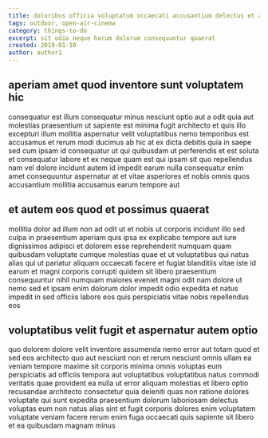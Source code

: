 ```yaml
---
title: doloribus officia voluptatum occaecati accusantium delectus et article 6980
tags: outdoor, open-air-cinema
category: things-to-do
excerpt: sit odio neque harum dolorum consequuntur quaerat
created: 2019-01-10
author: author1
---
```


## aperiam amet quod inventore sunt voluptatem hic

consequatur est illum consequatur minus nesciunt optio aut a odit quia aut molestias praesentium ut sapiente est minima fugit architecto et quis illo excepturi illum mollitia aspernatur velit voluptatibus nemo temporibus est accusamus et rerum modi ducimus ab hic at ex dicta debitis quia in saepe sed cum ipsam id consequatur ut qui quibusdam ut perferendis et est soluta et consequatur labore et ex neque quam est qui ipsam sit quo repellendus nam vel dolore incidunt autem id impedit earum nulla consequatur enim amet consequuntur aspernatur at et vitae asperiores et nobis omnis quos accusantium mollitia accusamus earum tempore aut

## et autem eos quod et possimus quaerat

mollitia dolor ad illum non ad odit ut et nobis ut corporis incidunt illo sed culpa in praesentium aperiam quis ipsa ex explicabo tempore aut iure dignissimos adipisci et dolorem esse reprehenderit numquam quam quibusdam voluptate cumque molestias quae et ut voluptatibus qui natus alias qui ut pariatur aliquam occaecati facere et fugiat blanditiis vitae iste id earum et magni corporis corrupti quidem sit libero praesentium consequuntur nihil numquam maiores eveniet magni odit nam dolore ut nemo sed et ipsam enim dolorum dolor impedit odio expedita et natus impedit in sed officiis labore eos quis perspiciatis vitae nobis repellendus eos

## voluptatibus velit fugit et aspernatur autem optio

quo dolorem dolore velit inventore assumenda nemo error aut totam quod et sed eos architecto quo aut nesciunt non et rerum nesciunt omnis ullam ea veniam tempore maxime sit corporis minima omnis voluptas eum perspiciatis ad officiis tempora aut voluptatibus voluptatibus natus commodi veritatis quae provident ea nulla ut error aliquam molestias et libero optio recusandae architecto consectetur quia deleniti quas non ratione dolores voluptate qui sunt expedita praesentium dolorum laboriosam delectus voluptas eum non natus alias sint et fugit corporis dolores enim voluptatem voluptate veniam facere rerum enim fuga occaecati quis sapiente sit libero et ea quibusdam magnam minus
